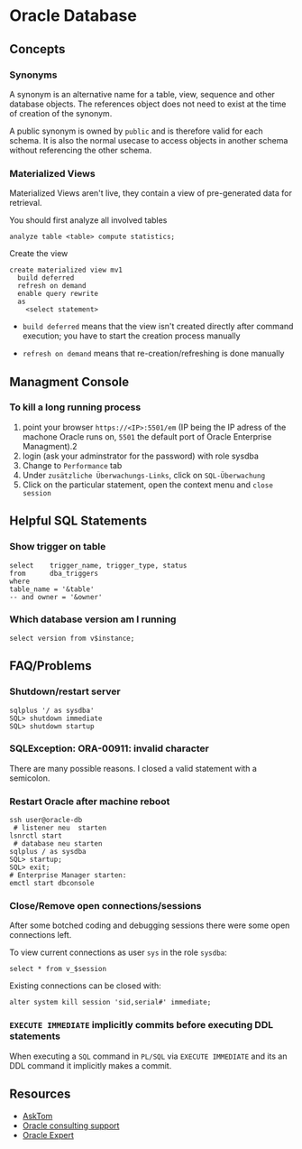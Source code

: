 # Oracle Database #

## Concepts ##

### Synonyms ###

A synonym is an alternative name for a table, view, sequence and other database objects. The references object does not need to exist at the time of creation of the synonym.

A public synonym is owned by `public` and is therefore valid for each schema. It is also the normal usecase to access objects in another schema without referencing the other schema.

### Materialized Views ###

Materialized Views aren't live, they contain a view of pre-generated data for retrieval.

You should first analyze all involved tables

	analyze table <table> compute statistics;

Create the view

	create materialized view mv1
	  build deferred
	  refresh on demand
	  enable query rewrite
	  as
		<select statement>

- `build deferred` means that the view isn't created directly after command execution; you have to start the creation process manually

- `refresh on demand` means that re-creation/refreshing is done manually

## Managment Console ##

### To kill a long running process ###

1. point your browser `https://<IP>:5501/em` (IP being the IP adress of the machone Oracle runs on, `5501` the default port of Oracle Enterprise Managment).2
2. login (ask your adminstrator for the password) with role sysdba
3. Change to `Performance` tab
4. Under `zusätzliche Überwachungs-Links`, click on `SQL-Überwachung`
5. Click on the particular statement, open the context menu and `close session`

## Helpful SQL Statements ##

### Show trigger on table ###

	select    trigger_name,	trigger_type, status
	from      dba_triggers
	where
	table_name = '&table'
	-- and owner = '&owner'

### Which database version am I running ###

	select version from v$instance;

## FAQ/Problems ##

### Shutdown/restart server ###

	sqlplus '/ as sysdba'
	SQL> shutdown immediate
	SQL> shutdown startup

### SQLException: ORA-00911: invalid character ###

There are many possible reasons. I closed a valid statement with a semicolon.

###  Restart Oracle after machine reboot ###

	ssh user@oracle-db
	 # listener neu	 starten
	lsnrctl start
	 # database neu starten
	sqlplus / as sysdba
	SQL> startup;
	SQL> exit;
	# Enterprise Manager starten:
	emctl start dbconsole

### Close/Remove open connections/sessions ###

After some botched coding and debugging sessions there were some open connections left.

To view current connections as user `sys` in the role `sysdba`:

	select * from v_$session

Existing connections can be closed with:

	alter system kill session 'sid,serial#' immediate;

### `EXECUTE IMMEDIATE` implicitly commits before executing DDL statements ###

When executing a `SQL` command in `PL/SQL` via `EXECUTE IMMEDIATE` and its an DDL command it implicitly makes a commit.

## Resources ##

- [AskTom](http://asktom.oracle.com)
- [Oracle consulting support](http://dba-oracle.com/)
- [Oracle Expert](http://hoopercharles.wordpress.com/)

